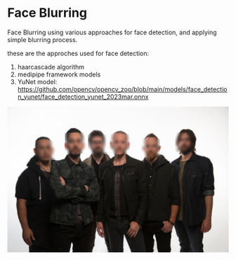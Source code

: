 # Face Blurring
  
Face Blurring using various approaches for face detection,
and applying simple blurring process.  

these are the approches used for face detection:
1. haarcascade algorithm 
2. medipipe framework models
3. YuNet model: https://github.com/opencv/opencv_zoo/blob/main/models/face_detection_yunet/face_detection_yunet_2023mar.onnx  

![criminal linkin park](sample_result.png)  
